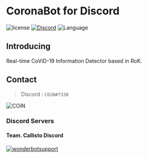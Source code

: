 # CoronaBot for Discord

![license](https://img.shields.io/github/license/callistoteam/coronabot?style=flat-square)
[![Discord](https://img.shields.io/discord/470028725287780352?style=flat-square)](https://invite.gg/wonderbot)
![Language](https://img.shields.io/badge/language-Python3-yellow?style=flat-square)

## Introducing

Real-time CoViD-19 Information Detector based in RoK.

## Contact

> Discord : `COiN#7338`

![COiN](https://cdn.discordapp.com/avatars/474094390441410561/c8066dee5f2471a1df21539aff3ffcc2.png?size=256) 

### Discord Servers

#### Team. Callisto Discord

[![wonderbotsupport](https://discordapp.com/api/guilds/470028725287780352/embed.png?style=banner2)](https://discord.wonderbot.xyz)
